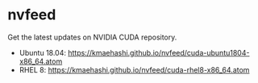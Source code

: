 # nvfeed

Get the latest updates on NVIDIA CUDA repository.


* Ubuntu 18.04: https://kmaehashi.github.io/nvfeed/cuda-ubuntu1804-x86_64.atom
* RHEL 8: https://kmaehashi.github.io/nvfeed/cuda-rhel8-x86_64.atom
